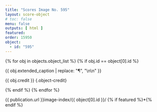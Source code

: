 ```yaml
---
title: "Scores Image No. 595"
layout: score-object
# toc: false
menu: false
outputs: [ html ]
featured: 
order: 15950
object:
  - id: "595"
---
```


{% for obj in objects.object_list %}
{% if obj.id == object[0].id %}

{{ obj.extended_caption | replace: "¶", "\n\n" }}

{{ obj.credit }} {.object-credit}

{% endif %}
{% endfor %}

<div class="object-credit object-url is-print-only">

{{ publication.url }}image-index/{{ object[0].id }}/ {% if featured %}*{% endif %}

</div>
